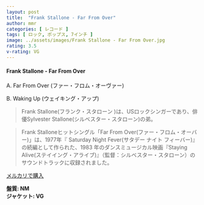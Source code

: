 ```yaml
---
layout: post
title:  "Frank Stallone - Far From Over"
author: mmr
categories: [ レコード ]
tags: [ ロック, ポップス, 7インチ ]
image: ../assets/images/Frank Stallone - Far From Over.jpg
rating: 3.5
v-rating: VG
---
```


#### Frank Stallone - Far From Over

A. Far From Over (ファー・フロム・オーヴァー)

B. Waking Up (ウェイキング・アップ)

> Frank Stallone(フランク・スタローン )は、USロックシンガーであり、俳優Sylvester Stallone(シルベスター・スタローン)の弟。

> Frank Stalloneヒットシングル「Far From Over(ファー・フロム・オーバー)」は、1977年『 Saturday Night Fever(サタデー ナイト フィーバー)』の続編として作られた、1983 年のダンスミュージカル映画『Staying Alive(ステイイング・アライブ)』（監督：シルベスター・スタローン）のサウンドトラックに収録されました。

[メルカリで購入](https://jp.mercari.com/item/m34024592015)

<div class="mt-4 mb-4 d-flex align-items-center">
<strong class="mr-1">盤質: NM</strong>
</div>
<div class="mt-4 mb-4 d-flex align-items-center">
<strong class="mr-1">ジャケット: VG</strong>
</div>
